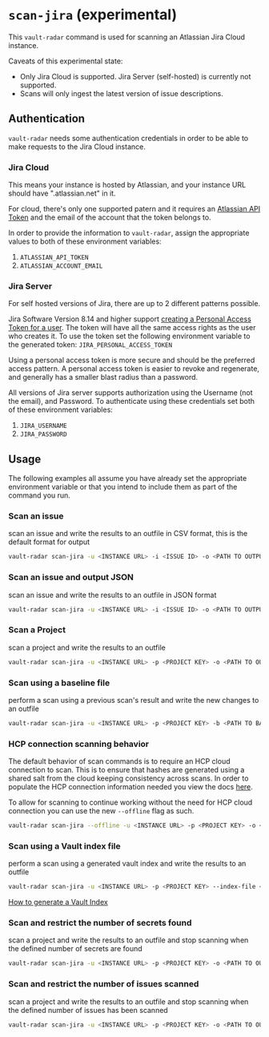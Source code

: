 # `scan-jira` (experimental)
This `vault-radar` command is used for scanning an Atlassian Jira Cloud instance.

Caveats of this experimental state: 
- Only Jira Cloud is supported. Jira Server (self-hosted) is currently not supported.
- Scans will only ingest the latest version of issue descriptions.

## Authentication
`vault-radar` needs some authentication credentials in order to be able to make requests to the Jira Cloud instance.
### Jira Cloud
This means your instance is hosted by Atlassian, and your instance URL should have ".atlassian.net" in it.

For cloud, there's only one supported patern and it requires an [Atlassian API Token](https://support.atlassian.com/atlassian-account/docs/manage-api-tokens-for-your-atlassian-account/) and the email of the account that the token belongs to.

In order to provide the information to `vault-radar`, assign the appropriate values to both of these environment variables:
1. `ATLASSIAN_API_TOKEN`
2. `ATLASSIAN_ACCOUNT_EMAIL`

### Jira Server
For self hosted versions of Jira, there are up to 2 different patterns possible.

Jira Software Version 8.14 and higher support [creating a Personal Access Token for a user](https://developer.atlassian.com/server/jira/platform/personal-access-token/). The token will have all the same access rights as the user who creates it. To use the token set the following environment variable to the generated token:
`JIRA_PERSONAL_ACCESS_TOKEN`

Using a personal access token is more secure and should be the preferred access pattern. A personal access token is easier to revoke and regenerate, and generally has a smaller blast radius than a password.

All versions of Jira server supports authorization using the Username (not the email), and Password. To authenticate using these credentials set both of these environment variables:
1. `JIRA_USERNAME`
2. `JIRA_PASSWORD`

## Usage
The following examples all assume you have already set the appropriate environment variable or that you intend to include them as part of the command you run.
### Scan an issue
scan an issue and write the results to an outfile in CSV format, this is the default format for output
```bash
vault-radar scan-jira -u <INSTANCE URL> -i <ISSUE ID> -o <PATH TO OUTPUT>.csv
```
### Scan an issue and output JSON
scan an issue and write the results to an outfile in JSON format
```bash
vault-radar scan-jira -u <INSTANCE URL> -i <ISSUE ID> -o <PATH TO OUTPUT>.json -f json
```
### Scan a Project 
scan a project and write the results to an outfile
```bash
vault-radar scan-jira -u <INSTANCE URL> -p <PROJECT KEY> -o <PATH TO OUTPUT>.csv
```
### Scan using a baseline file
perform a scan using a previous scan's result and write the new changes to an outfile
```bash
vault-radar scan-jira -u <INSTANCE URL> -p <PROJECT KEY> -b <PATH TO BASELINE> -o <PATH TO OUTPUT>.csv
```

### HCP connection scanning behavior

The default behavior of scan commands is to require an HCP cloud connection to scan. This is to ensure that hashes are generated using a shared salt from the cloud keeping consistency across scans. In order to populate the HCP connection information needed you view the docs [here](hcp-upload.md).

To allow for scanning to continue working without the need for HCP cloud connection you can use the new `--offline` flag as such.
```bash
vault-radar scan-jira --offline -u <INSTANCE URL> -p <PROJECT KEY> -o <PATH TO OUTPUT>.csv
```

### Scan using a Vault index file
perform a scan using a generated vault index and write the results to an outfile
```bash
vault-radar scan-jira -u <INSTANCE URL> -p <PROJECT KEY> --index-file <PATH TO VAULT INDEX>.jsonl -o <PATH TO OUTPUT>.csv
```
[How to generate a Vault Index](vault.md#index-generation)
### Scan and restrict the number of secrets found
scan a project and write the results to an outfile and stop scanning when the defined number of secrets are found
```bash
vault-radar scan-jira -u <INSTANCE URL> -p <PROJECT KEY> -o <PATH TO OUTPUT>.csv -l <NUM OF SECRETS>
```
### Scan and restrict the number of issues scanned
scan a project and write the results to an outfile and stop scanning when the defined number of issues has been scanned
```bash
vault-radar scan-jira -u <INSTANCE URL> -p <PROJECT KEY> -o <PATH TO OUTPUT>.csv --issue-limit <NUM OF ISSUES>
```
